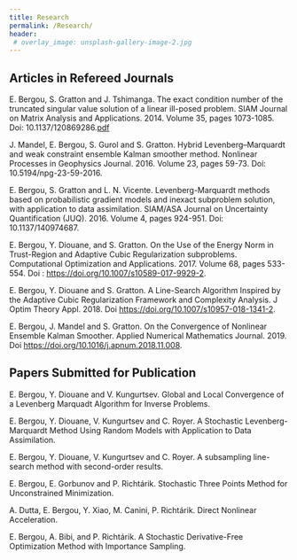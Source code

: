```yaml
---
title: Research
permalink: /Research/
header:
 # overlay_image: unsplash-gallery-image-2.jpg
---
```


##  Articles in Refereed Journals


E. Bergou, S. Gratton and J. Tshimanga. The exact condition number of the truncated singular
value solution of a linear ill-posed problem. SIAM Journal on Matrix Analysis and Applications.
2014. Volume 35, pages 1073-1085. Doi: 10.1137/120869286.[pdf](https://oatao.univ-toulouse.fr/22597/1/bergou_22597.pdf)

J. Mandel, E. Bergou, S. Gurol and S. Gratton. Hybrid Levenberg–Marquardt and weak constraint
ensemble Kalman smoother method. Nonlinear Processes in Geophysics Journal. 2016. Volume 23,
pages 59-73. Doi: 10.5194/npg-23-59-2016.

 E. Bergou, S. Gratton and L. N. Vicente. Levenberg-Marquardt methods based on probabilistic
gradient models and inexact subproblem solution, with application to data assimilation.
SIAM/ASA Journal on Uncertainty Quantification (JUQ). 2016. Volume 4, pages 924-951. Doi:
10.1137/140974687.

E. Bergou, Y. Diouane, and S. Gratton. On the Use of the Energy Norm in Trust-Region and
Adaptive Cubic Regularization subproblems. Computational Optimization and Applications. 2017.
Volume 68, pages 533-554. Doi : https://doi.org/10.1007/s10589-017-9929-2.

E. Bergou, Y. Diouane and S. Gratton. A Line-Search Algorithm Inspired by the Adaptive
Cubic Regularization Framework and Complexity Analysis. J Optim Theory Appl. 2018. Doi
https://doi.org/10.1007/s10957-018-1341-2.

E. Bergou, J. Mandel and S. Gratton. On the Convergence of Nonlinear Ensemble Kalman Smoother.
Applied Numerical Mathematics Journal. 2019. Doi https://doi.org/10.1016/j.apnum.2018.11.008.

##  Papers Submitted for Publication

E. Bergou, Y. Diouane and V. Kungurtsev. Global and Local Convergence of a Levenberg Marquadt
Algorithm for Inverse Problems.

E. Bergou, Y. Diouane, V. Kungurtsev and C. Royer. A Stochastic Levenberg-Marquardt Method
Using Random Models with Application to Data Assimilation.

E. Bergou, Y. Diouane, V. Kungurtsev and C. Royer. A subsampling line-search method with
second-order results.

E. Bergou, E. Gorbunov and P. Richtárik. Stochastic Three Points Method for Unconstrained
Minimization.

A. Dutta, E. Bergou, Y. Xiao, M. Canini, P. Richtárik. Direct Nonlinear Acceleration.

E. Bergou, A. Bibi, and P. Richtárik. A Stochastic Derivative-Free Optimization Method with
Importance Sampling.





